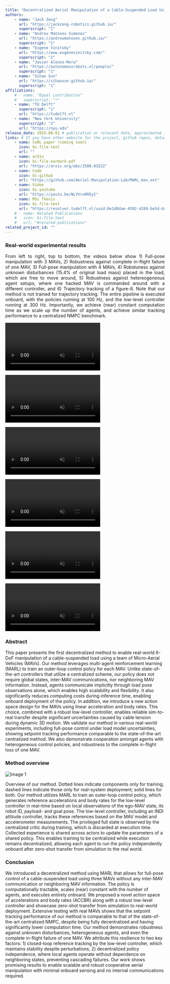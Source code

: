 ```yaml
---
title: "Decentralized Aerial Manipulation of a Cable-Suspended Load Using Multi-Agent Reinforcement Learning"
authors:
    - name: "Jack Zeng"
      url: "https://jackzeng-robotics.github.io/"
      superscript: "1"
    - name: "Andreu Matoses Gimenez"
      url: "https://andreumatoses.github.io/"
      superscript: "1"
    - name: "Eugene Vinitsky"
      url: "https://www.eugenevinitsky.com/"
      superscript: "2"
    - name: "Javier Alonso-Mora"
      url: "https://autonomousrobots.nl/people/"
      superscript: "1"
    - name: "Sihao Sun"
      url: "https://sihaosun.github.io/"
      superscript: "1"
affiliations:
    # - name: "Equal contribution"
    #   superscript: "*"
    - name: "TU Delft"
      superscript: "1"
      url: "https://tudelft.nl"
    - name: "New York University"
      superscript: "2"
      url: "https://nyu.edu"
release_date: 2025-08-01 # publication or relevant date, approximated if not sure. Just for display purposes and ordering.
links: # If you have other website for the project, github repos, datasets, etc. put it here. You can also add an icon from https://icons.getbootstrap.com/
    - name: CoRL paper (coming soon)
      icon: bi-file-text
      url: ""
    - name: arXiv
      icon: bi-file-earmark-pdf
      url: "https://arxiv.org/abs/2508.01522"
    - name: Code
      icon: bi-github
      url: "https://github.com/Aerial-Manipulation-Lab/MARL_mav_ext" 
    - name: Video
      icon: bi-youtube
      url: "https://youtu.be/NLYVruRREyI"
    - name: MSc Thesis
      icon: bi-file-text
      url: "https://resolver.tudelft.nl/uuid:0e1d8dae-4592-4209-be5d-6aac10057491"
    # - name: Related Publications
    #   icon: bi-file-text
    #   url: "#related-publications"
related_project_id: ""
---
```


<h3>Real-world experimental results</h3>
<p align="justify">
From left to right, top to bottom, the videos below show 1) Full-pose manipulation with 3 MAVs, 2) Robustness against complete in-flight failure of one MAV, 3) Full-pose manipulation with 4 MAVs, 4) Robstuness against unknown disturbances (15.4% of original load mass) placed in the load, which are free to move around, 5) Robustness against hetereogeneous agent setups, where one hacked MAV is commanded around with a different controller, and 6) Trajectory tracking of a figure-8. <span class="amr-color">Note that</span> our method is <span class="amr-color">not</span> trained for trajectory tracking. The entire pipeline is executed <span class="amr-color">onboard</span>, with the policies running at 100 Hz, and the low-level controller running at 300 Hz. Importantly, we achieve (near) <span class="amr-color">constant computation time</span> as we scale up the number of agents, and achieve similar tracking performance to a centralized NMPC benchmark.

</p>
<div class="row row-cols-1 row-cols-sm-2 row-cols-md-2 g-2">
  <div class="col">
    <div class="teaser-video d-flex justify-content-center">
      <div class="ratio ratio-16x9">
        <video id="teaser1" autoplay="" muted="" controls="" loop="" playsinline="">
          <source src="{% include fix_link.html link='/assets/images/papers/aerial-manipulation-marl/full_pose_3.mp4' %}" type="video/mp4">
        </video>
      </div>
    </div>
    <p align="center"> 
    </p>
  </div>
  <div class="col">
    <div class="teaser-video d-flex justify-content-center">
      <div class="ratio ratio-16x9">
        <video id="teaser2" autoplay="" muted="" controls="" loop="" playsinline="">
          <source src="{% include fix_link.html link='/assets/images/papers/aerial-manipulation-marl/failure_agent.mp4' %}" type="video/mp4">
        </video>
      </div>
    </div>
    <p align="center">
    </p>
  </div>
  <div class="col">
    <div class="teaser-video d-flex justify-content-center">
      <div class="ratio ratio-16x9">
        <video id="teaser3" autoplay="" muted="" controls="" loop="" playsinline="">
          <source src="{% include fix_link.html link='/assets/images/papers/aerial-manipulation-marl/full_pose_4.mp4' %}" type="video/mp4">
        </video>
      </div>
    </div>
    <p align="center">
    </p>
  </div>
  <div class="col">
    <div class="teaser-video d-flex justify-content-center">
      <div class="ratio ratio-16x9">
        <video id="teaser4" autoplay="" muted="" controls="" loop="" playsinline="">
          <source src="{% include fix_link.html link='/assets/images/papers/aerial-manipulation-marl/unknown_disturbances.mp4' %}" type="video/mp4">
        </video>
      </div>
    </div>
    <p align="center">
    </p>
  </div>
  <div class="col">
    <div class="teaser-video d-flex justify-content-center">
      <div class="ratio ratio-16x9">
        <video id="teaser5" autoplay="" muted="" controls="" loop="" playsinline="">
          <source src="{% include fix_link.html link='/assets/images/papers/aerial-manipulation-marl/heterogeneous_agent.mp4' %}" type="video/mp4">
        </video>
      </div>
    </div>
    <p align="center">
    </p>
  </div>
  <div class="col">
    <div class="teaser-video d-flex justify-content-center">
      <div class="ratio ratio-16x9">
        <video id="teaser6" autoplay="" muted="" controls="" loop="" playsinline="">
          <source src="{% include fix_link.html link='/assets/images/papers/aerial-manipulation-marl/trajectory_top.mp4' %}" type="video/mp4">
        </video>
      </div>
    </div>
    <p align="center">
    </p>
  </div>
</div>

<h3> Abstract </h3>
This paper presents the first decentralized method to enable real-world 6-DoF manipulation of a cable-suspended load using a team of Micro-Aerial Vehicles (MAVs). Our method leverages multi-agent reinforcement learning (MARL) to train an outer-loop control policy for each MAV. Unlike state-of-the-art controllers that utilize a centralized scheme, our policy does not require global states, inter-MAV communications, nor neighboring MAV information. Instead, agents communicate implicitly through load pose observations alone, which enables high scalability and flexibility. It also significantly reduces computing costs during inference time, enabling onboard deployment of the policy. In addition, we introduce a new action space design for the MAVs using linear acceleration and body rates. This choice, combined with a robust low-level controller, enables reliable sim-to-real transfer despite significant uncertainties caused by cable tension during dynamic 3D motion. We validate our method in various real-world experiments, including full-pose control under load model uncertainties, showing setpoint tracking performance comparable to the state-of-the-art centralized method. We also demonstrate cooperation amongst agents with heterogeneous control policies, and robustness to the complete in-flight loss of one MAV.

<h3> Method overview </h3>

<div class="image-grid text-center mb-1">
    <div class="row row-cols-1 row-cols-sm-2g-1">
      <div class="col">
        <img class="img-fluid object-fit-contain" src="{% include fix_link.html link='/assets/images/papers/aerial-manipulation-marl/method.png' %}" alt="Image 1" style="max-width: 100%; height: auto;">
      </div>
    </div>
  </div>
  <p class="text">
      Overview of our method. Dotted lines indicate components only for training; dashed lines indicate those only for real-system deployment; solid lines for both. Our method utilizes MARL to train an outer-loop control policy, which generates reference accelerations and body rates for the low-level controller in real-time based on local observations of the ego-MAV state, its robot ID, payload- and goal pose. The low-level controller, including an INDI attitude controller, tracks these references based on the MAV model and accelerometer measurements. The privileged full state is observed by the centralized critic during training, which is discarded at execution time. Collected experience is shared across actors to update the parameters of a shared policy. This enables training to be centralized while execution remains decentralized, allowing each agent to run the policy independently onboard after zero-shot transfer from simulation to the real world.
  </p>

<h3> Conclusion </h3>
We introduced a decentralized method using MARL that allows for full-pose control of a cable-suspended load using three MAVs without any inter-MAV communication or neighboring MAV information. The policy is computationally tractable, scales (near) constant with the number of agents, and executes entirely onboard. We proposed a novel action space of accelerations and body rates (ACCBR) along with a robust low-level controller and showcase zero-shot transfer from simulation to real-world deployment. Extensive testing with real MAVs shows that the setpoint tracking performance of our method is comparable to that of the state-of-the-art centralized NMPC, despite being fully decentralized and having significantly lower computation time. Our method demonstrates robustness against unknown disturbances, heterogeneous agents, and even the complete in-flight failure of one MAV. We attribute this resilience to two key factors: <span class="amr-color">1)</span> closed-loop reference tracking by the low-level controller, which maintains stability despite perturbations, <span class="amr-color">2)</span> decentralized policy independence, where local agents operate <span class="amr-color">without dependence on neighboring states</span>, preventing cascading failures. Our work shows promising results to enable scalable and robust cooperative aerial manipulation with minimal onboard sensing and no internal communications required.
